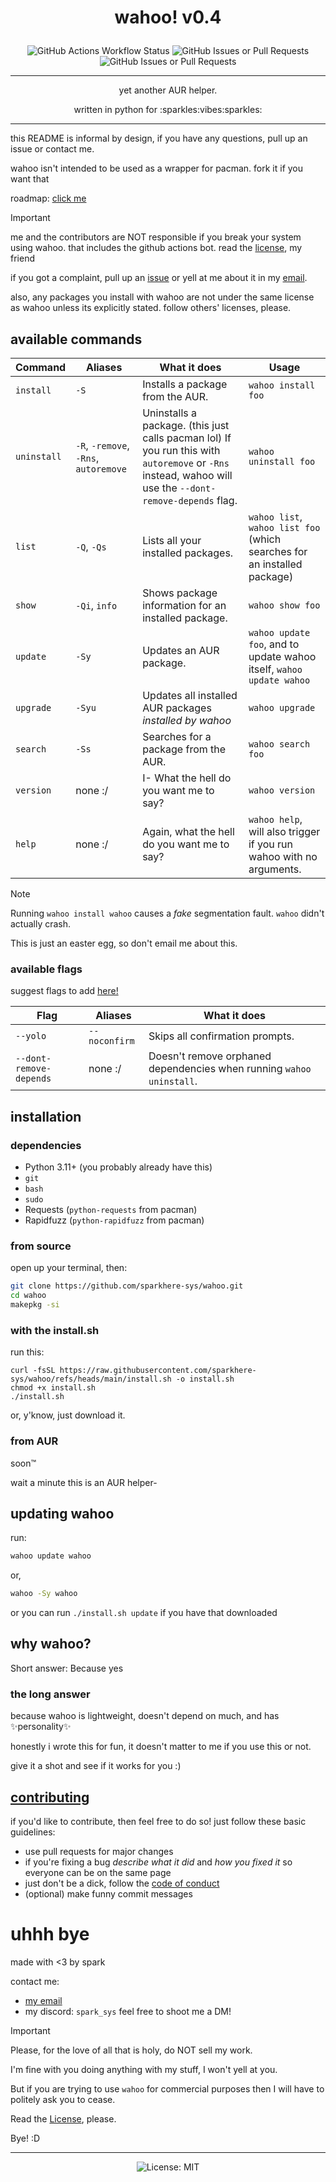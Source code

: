 # <p align=center>wahoo! v0.4</p>

<p align=center>
<img alt="GitHub Actions Workflow Status" src="https://img.shields.io/github/actions/workflow/status/sparkhere-sys/wahoo/main.yml?branch=main&style=for-the-badge&logo=github-actions&logoColor=black&label=build&labelColor=white&color=%23b7bdf8&link=https%3A%2F%2Fgithub.com%2Fsparkhere-sys%2Fwahoo%2Fblob%2Fmain%2F.github%2Fworkflows%2Fmain.yml">
<img alt="GitHub Issues or Pull Requests" src="https://img.shields.io/github/issues/sparkhere-sys/wahoo?style=for-the-badge&logo=github&logoColor=black&label=issues&labelColor=white&color=%23f38ba8">
<img alt="GitHub Issues or Pull Requests" src="https://img.shields.io/github/issues-pr/sparkhere-sys/wahoo?style=for-the-badge&logo=git&logoColor=black&label=pull%20requests&labelColor=white&color=%23a6e3a1">
</p>

___

<p align=center>yet another AUR helper.</p>

<p align=center>written in python for :sparkles:vibes:sparkles:</p>

___

this README is informal by design, if you have any questions, pull up an issue or contact me.

wahoo isn't intended to be used as a wrapper for pacman. fork it if you want that

roadmap: [click me](./ROADMAP.md)

> [!IMPORTANT]
> me and the contributors are NOT responsible if you break your system using wahoo. that includes the github actions bot. read the [license](./LICENSE), my friend
> 
> if you got a complaint, pull up an [issue](https://github.com/sparkhere-sys/wahoo/issues) or yell at me about it in my [email](mailto:spark-aur@proton.me).
>
> also, any packages you install with wahoo are not under the same license as wahoo unless its explicitly stated. follow others' licenses, please.

## available commands

| Command | Aliases | What it does | Usage |
|---------|---------|--------------|-------|
| `install` | `-S` | Installs a package from the AUR. | `wahoo install foo` |
| `uninstall` | `-R`, `-remove`, `-Rns`, `autoremove` | Uninstalls a package. (this just calls pacman lol) If you run this with `autoremove` or `-Rns` instead, wahoo will use the `--dont-remove-depends` flag. | `wahoo uninstall foo` |
| `list` | `-Q`, `-Qs` | Lists all your installed packages. | `wahoo list`, `wahoo list foo` (which searches for an installed package) |
| `show` | `-Qi`, `info` | Shows package information for an installed package. | `wahoo show foo` |
| `update` | `-Sy` | Updates an AUR package. | `wahoo update foo`, and to update wahoo itself, `wahoo update wahoo` |
| `upgrade` | `-Syu` | Updates all installed AUR packages *installed by wahoo* | `wahoo upgrade` |
| `search` | `-Ss` | Searches for a package from the AUR. | `wahoo search foo` |
| `version` | none :/ | I- What the hell do you want me to say? | `wahoo version` |
| `help` | none :/ | Again, what the hell do you want me to say? | `wahoo help`, will also trigger if you run wahoo with no arguments. |

> [!NOTE] 
>
> Running `wahoo install wahoo` causes a *fake* segmentation fault. `wahoo` didn't actually crash.
>
> This is just an easter egg, so don't email me about this.

### available flags

suggest flags to add [here!](https://github.com/sparkhere-sys/wahoo/issues/1)

| Flag | Aliases | What it does |
|------|---------|--------------|
| `--yolo` | `--noconfirm` | Skips all confirmation prompts. |
| `--dont-remove-depends` | none :/ | Doesn't remove orphaned dependencies when running `wahoo uninstall`. |

## installation
### dependencies

- Python 3.11+ (you probably already have this)
- `git`
- `bash`
- `sudo`
- Requests (`python-requests` from pacman)
- Rapidfuzz (`python-rapidfuzz` from pacman)

### from source
open up your terminal, then:
```bash
git clone https://github.com/sparkhere-sys/wahoo.git
cd wahoo
makepkg -si
```

### with the install.sh
run this:
```
curl -fsSL https://raw.githubusercontent.com/sparkhere-sys/wahoo/refs/heads/main/install.sh -o install.sh
chmod +x install.sh
./install.sh
```
or, y'know, just download it.

### from AUR
soon™️

wait a minute this is an AUR helper-

## updating wahoo
run:
```bash
wahoo update wahoo
```
or,
```bash
wahoo -Sy wahoo
```
or you can run `./install.sh update` if you have that downloaded

## why wahoo?

Short answer: Because yes

### the long answer

because wahoo is lightweight, doesn't depend on much, and has :sparkles:personality:sparkles:

honestly i wrote this for fun, it doesn't matter to me if you use this or not.

give it a shot and see if it works for you :)

## [contributing](./CONTRIBUTING.md)

if you'd like to contribute, then feel free to do so!
just follow these basic guidelines:

- use pull requests for major changes
- if you're fixing a bug *describe what it did* and *how you fixed it* so everyone can be on the same page
- just don't be a dick, follow the [code of conduct](./CODE_OF_CONDUCT.md)
- (optional) make funny commit messages

# uhhh bye
made with <3 by spark

contact me:

- [my email](mailto:spark-aur@proton.me)
- my discord: `spark_sys` feel free to shoot me a DM!

> [!IMPORTANT]
> 
> Please, for the love of all that is holy, do NOT sell my work.
> 
> I'm fine with you doing anything with my stuff, I won't yell at you.
> 
> But if you are trying to use `wahoo` for commercial purposes then I will have to politely ask you to cease.
>
> Read the [License](./LICENSE), please.
> 
> Bye! :D

___

<p align=center><img alt="License: MIT" src="https://img.shields.io/badge/license-mit-blue?style=for-the-badge&labelColor=white&color=%2374c7ec"></img></p>
